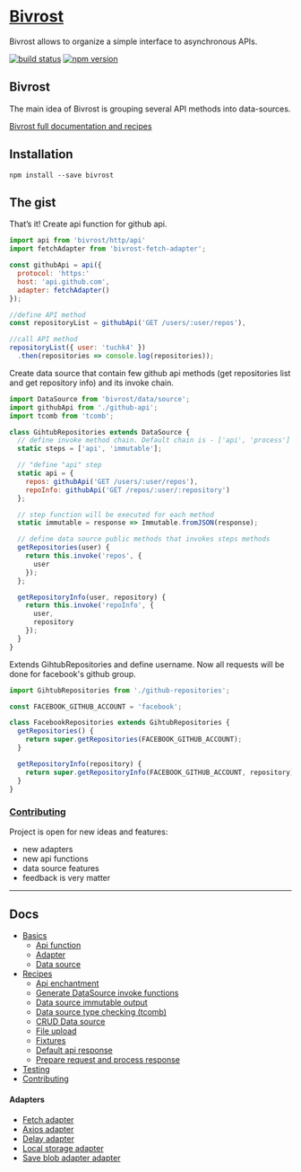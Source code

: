 # [Bivrost](http://tuchk4.github.io/bivrost/)

Bivrost allows to organize a simple interface to asynchronous APIs.

[![build status](https://img.shields.io/travis/tuchk4/bivrost/master.svg?style=flat-square)](https://travis-ci.org/tuchk4/bivrost)
[![npm version](https://img.shields.io/npm/v/bivrost.svg?style=flat-square)](https://www.npmjs.com/package/bivrost)

## Bivrost

The main idea of Bivrost is grouping several API methods into data-sources.

[Bivrost full documentation and recipes](https://tuchk4.github.io/bivrost/)

## Installation

```
npm install --save bivrost
```

## The gist

That’s it! Create api function for github api.

```js
import api from 'bivrost/http/api'
import fetchAdapter from 'bivrost-fetch-adapter';

const githubApi = api({
  protocol: 'https:'
  host: 'api.github.com',
  adapter: fetchAdapter()
});

//define API method
const repositoryList = githubApi('GET /users/:user/repos'),

//call API method
repositoryList({ user: 'tuchk4' })
  .then(repositories => console.log(repositories));
```

Create data source that contain few github api methods (get repositories list and get repository info) and its invoke chain.   

```js
import DataSource from 'bivrost/data/source';
import githubApi from './github-api';
import tcomb from 'tcomb';

class GihtubRepositories extends DataSource {
  // define invoke method chain. Default chain is - ['api', 'process']
  static steps = ['api', 'immutable'];

  // "define "api" step
  static api = {
    repos: githubApi('GET /users/:user/repos'),
    repoInfo: githubApi('GET /repos/:user/:repository')
  };

  // step function will be executed for each method
  static immutable = response => Immutable.fromJSON(response);

  // define data source public methods that invokes steps methods
  getRepositories(user) {
    return this.invoke('repos', {
      user
    });
  };

  getRepositoryInfo(user, repository) {
    return this.invoke('repoInfo', {
      user,
      repository
    });
  }
}
```

Extends GihtubRepositories and define username. Now all requests will be done for facebook's github group.

```js
import GihtubRepositories from './github-repositories';

const FACEBOOK_GITHUB_ACCOUNT = 'facebook';

class FacebookRepositories extends GihtubRepositories {
  getRepositories() {
    return super.getRepositories(FACEBOOK_GITHUB_ACCOUNT);
  }

  getRepositoryInfo(repository) {
    return super.getRepositoryInfo(FACEBOOK_GITHUB_ACCOUNT, repository);
  }
}
```

### [Contributing](docs/contributing.md)

Project is open for new ideas and features:

- new adapters
- new api functions
- data source features
- feedback is very matter

---

## Docs

* [Basics](/docs/basics/README.md)
  * [Api function](/docs/basics/api-function.md)
  * [Adapter](/docs/basics/adapter.md)
  * [Data source](/docs/basics/data-source.md)
* [Recipes](/docs/recipes/README.md)
  * [Api enchantment](/docs/recipes/api-enchantment.md)
  * [Generate DataSource invoke functions](/docs/recipes/data-source-auto-invoke.md)
  * [Data source immutable output](/docs/recipes/data-source-immutable.md)
  * [Data source type checking (tcomb)](/docs/recipes/data-source-type-checking.md)
  * [CRUD Data source](/docs/recipes/generate-crud-methods.md)
  * [File upload](/docs/recipes/file-upload.md)
  * [Fixtures](/docs/recipes/fixtures.md)
  * [Default api response](/docs/recipes/default-response.md)
  * [Prepare request and process response](/docs/recipes/prepare-process.md)
* [Testing](/docs/testing.md)
* [Contributing](docs/contributing.md)

#### Adapters

  * [Fetch adapter](https://github.com/tuchk4/bivrost/tree/master/bivrost-fetch-adapter)
  * [Axios adapter](https://github.com/tuchk4/bivrost/tree/master/bivrost-axios-adapter)
  * [Delay adapter](https://github.com/tuchk4/bivrost/tree/master/bivrost-delay-adapter)
  * [Local storage adapter](https://github.com/tuchk4/bivrost/tree/master/bivrost-local-storage-adapter)
  * [Save blob adapter adapter](https://github.com/tuchk4/bivrost/tree/master/bivrost-save-blob-adapter)
